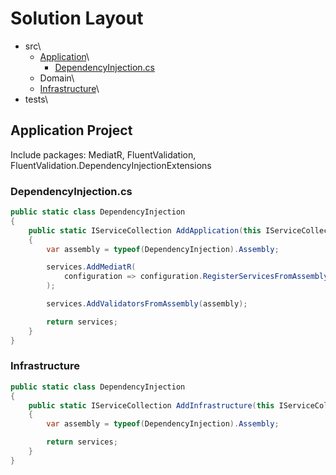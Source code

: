 # Solution Layout
* src\
  * [Application](#application-project)\
    * [DependencyInjection.cs](#dependencyinjectioncs)
  * Domain\
  * [Infrastructure](#infrastructure)\
* tests\

## Application Project
Include packages: MediatR, FluentValidation, FluentValidation.DependencyInjectionExtensions

### DependencyInjection.cs
```csharp
public static class DependencyInjection
{
    public static IServiceCollection AddApplication(this IServiceCollection services)
    {
        var assembly = typeof(DependencyInjection).Assembly;

        services.AddMediatR(
            configuration => configuration.RegisterServicesFromAssembly(assembly)
        );

        services.AddValidatorsFromAssembly(assembly);

        return services;
    }
}
```

### Infrastructure
```csharp
public static class DependencyInjection
{
    public static IServiceCollection AddInfrastructure(this IServiceCollection services)
    {
        var assembly = typeof(DependencyInjection).Assembly;       

        return services;
    }
}
```

